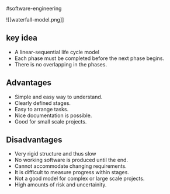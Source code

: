 #software-engineering 

![[waterfall-model.png]]

## key idea

- A linear-sequential life cycle model
- Each phase must be completed before the next phase begins.
- There is no overlapping in the phases.
## Advantages
- Simple and easy way to understand.
- Clearly defined stages.
- Easy to arrange tasks.
- Nice documentation is possible.
- Good for small scale projects.

## Disadvantages
- Very rigid structure and thus slow
- No working software is produced until the end.
- Cannot accommodate changing requirements.
- It is difficult to measure progress within stages.
- Not a good model for complex or large scale projects.
- High amounts of risk and uncertainity.
